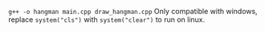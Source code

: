 `g++ -o hangman main.cpp draw_hangman.cpp`
Only compatible with windows, replace `system("cls")` with `system("clear")` to run on linux.